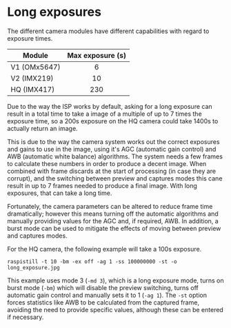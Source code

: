 # Long exposures

The different camera modules have different capabilities with regard to exposure times.

| Module | Max exposure (s) |
| - | :-: |
|V1 (OMx5647) | 6 |
|V2 (IMX219)  | 10 |
|HQ (IMX417)  | 230 |



Due to the way the ISP works by default, asking for a long exposure can result in a total time to take a image of a multiple of up to 7 times the exposure time, so a 200s exposure on the HQ camera could take 1400s to actually return an image.

This is due to the way the camera system works out the correct exposures and gains to use in the image, using it's AGC (automatic gain control) and AWB (automatic white balance) algorithms. The system needs a few frames to calculate these numbers in order to produce a decent image. When combined with frame discards at the start of processing (in case they are corrupt), and the switching between preview and captures modes this cane result in up to 7 frames needed to produce a final image. With long exposures, that can take a long time.

Fortunately, the camera parameters can be altered to reduce frame time dramatically; however this means turning off the automatic algorithms and manually providing values for the AGC and, if required, AWB. In addition, a burst mode can be used to mitigate the effects of moving between preview and captures modes.

For the HQ camera, the following example will take a 100s exposure.

`raspistill -t 10 -bm -ex off -ag 1 -ss 100000000 -st -o long_exposure.jpg`

This example uses mode 3 (`-md 3`), which is a long exposure mode, turns on burst mode (`-bm`) which will disable the preview switching, turns off automatic gain control and manually sets it to 1 (`-ag 1`). The `-st` option forces statistics like AWB to be calculated from the captured frame, avoiding the need to provide specific values, although these can be entered if necessary.


